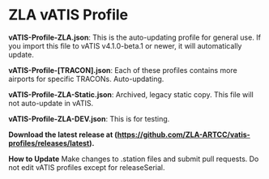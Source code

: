 # ZLA vATIS Profile

**vATIS-Profile-ZLA.json**: This is the auto-updating profile for general use. If you import this file to vATIS v4.1.0-beta.1 or newer, it will automatically update.

**vATIS-Profile-[TRACON].json**: Each of these profiles contains more airports for specific TRACONs. Auto-updating.

**vATIS-Profile-ZLA-Static.json**: Archived, legacy static copy. This file will not auto-update in vATIS.

**vATIS-Profile-ZLA-DEV.json**: This is for testing.

**Download the latest release at (https://github.com/ZLA-ARTCC/vatis-profiles/releases/latest).**

**How to Update**
Make changes to .station files and submit pull requests. Do not edit vATIS profiles except for releaseSerial.
